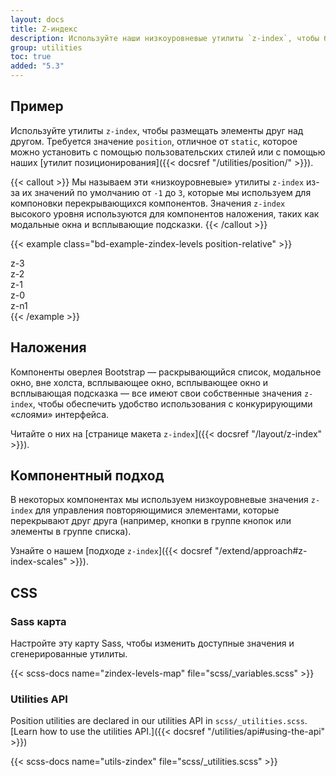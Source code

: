 ```yaml
---
layout: docs
title: Z-индекс
description: Используйте наши низкоуровневые утилиты `z-index`, чтобы быстро изменить уровень стека элемента или компонента.
group: utilities
toc: true
added: "5.3"
---
```


## Пример

Используйте утилиты `z-index`, чтобы размещать элементы друг над другом. Требуется значение `position`, отличное от `static`, которое можно установить с помощью пользовательских стилей или с помощью наших [утилит позиционирования]({{< docsref "/utilities/position/" >}}).

{{< callout >}}
Мы называем эти «низкоуровневые» утилиты `z-index` из-за их значений по умолчанию от `-1` до `3`, которые мы используем для компоновки перекрывающихся компонентов. Значения `z-index` высокого уровня используются для компонентов наложения, таких как модальные окна и всплывающие подсказки.
{{< /callout >}}

{{< example class="bd-example-zindex-levels position-relative" >}}
<div class="z-3 position-absolute p-5 rounded-3"><span>z-3</span></div>
<div class="z-2 position-absolute p-5 rounded-3"><span>z-2</span></div>
<div class="z-1 position-absolute p-5 rounded-3"><span>z-1</span></div>
<div class="z-0 position-absolute p-5 rounded-3"><span>z-0</span></div>
<div class="z-n1 position-absolute p-5 rounded-3"><span>z-n1</span></div>
{{< /example >}}

## Наложения

Компоненты оверлея Bootstrap — раскрывающийся список, модальное окно, вне холста, всплывающее окно, всплывающее окно и всплывающая подсказка — все имеют свои собственные значения `z-index`, чтобы обеспечить удобство использования с конкурирующими «слоями» интерфейса.

Читайте о них на [странице макета `z-index`]({{< docsref "/layout/z-index" >}}).

## Компонентный подход

В некоторых компонентах мы используем низкоуровневые значения `z-index` для управления повторяющимися элементами, которые перекрывают друг друга (например, кнопки в группе кнопок или элементы в группе списка).

Узнайте о нашем [подходе `z-index`]({{< docsref "/extend/approach#z-index-scales" >}}).

## CSS

### Sass карта

Настройте эту карту Sass, чтобы изменить доступные значения и сгенерированные утилиты.

{{< scss-docs name="zindex-levels-map" file="scss/_variables.scss" >}}

### Utilities API

Position utilities are declared in our utilities API in `scss/_utilities.scss`. [Learn how to use the utilities API.]({{< docsref "/utilities/api#using-the-api" >}})

{{< scss-docs name="utils-zindex" file="scss/_utilities.scss" >}}
